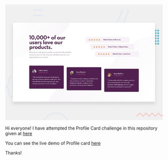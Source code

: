 ![Design preview for the Social proof section coding challenge](./design/desktop-preview.jpg)

Hi everyone!
I have attempted the Profile Card challenge in this repository given at [here](https://www.frontendmentor.io/challenges/social-proof-section-6e0qTv_bA)

You can see the live demo of Profile card [here](https://ijyotimaurya150.github.io/Social-proof-section-master/)

Thanks!
